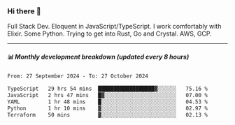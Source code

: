 ### Hi there 👋

Full Stack Dev. Eloquent in JavaScript/TypeScript. I work comfortably with Elixir. Some Python. Trying to get into Rust, Go and Crystal. AWS, GCP.

***

##### 📊 Monthly development breakdown (updated every 8 hours)

<!--START_SECTION:waka-->

```txt
From: 27 September 2024 - To: 27 October 2024

TypeScript   29 hrs 54 mins  ██████████████████▓░░░░░░   75.16 %
JavaScript   2 hrs 47 mins   █▓░░░░░░░░░░░░░░░░░░░░░░░   07.00 %
YAML         1 hr 48 mins    █░░░░░░░░░░░░░░░░░░░░░░░░   04.53 %
Python       1 hr 10 mins    ▓░░░░░░░░░░░░░░░░░░░░░░░░   02.97 %
Terraform    50 mins         ▓░░░░░░░░░░░░░░░░░░░░░░░░   02.13 %
```

<!--END_SECTION:waka-->
